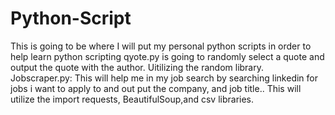 # Python-Script
This is going to be where I will put my personal python scripts in order to help learn python scripting
qyote.py is going to randomly select a quote and output the quote with the author. Uitilizing the random library.
Jobscraper.py: This will help me in my job search by searching linkedin for jobs i want to apply to and out put the company, and job title.. This will utilize the import requests, BeautifulSoup,and csv libraries. 
